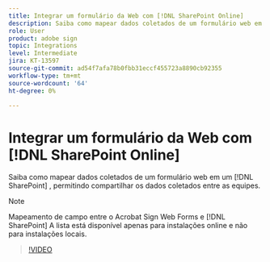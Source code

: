 ```yaml
---
title: Integrar um formulário da Web com [!DNL SharePoint Online]
description: Saiba como mapear dados coletados de um formulário web em um [!DNL SharePoint] lista
role: User
product: adobe sign
topic: Integrations
level: Intermediate
jira: KT-13597
source-git-commit: ad54f7afa78b0fbb31eccf455723a8890cb92355
workflow-type: tm+mt
source-wordcount: '64'
ht-degree: 0%

---
```


# Integrar um formulário da Web com [!DNL SharePoint Online]

Saiba como mapear dados coletados de um formulário web em um [!DNL SharePoint] , permitindo compartilhar os dados coletados entre as equipes.

>[!NOTE]
>
>Mapeamento de campo entre o Acrobat Sign Web Forms e [!DNL SharePoint] A lista está disponível apenas para instalações online e não para instalações locais.

>[!VIDEO](https://video.tv.adobe.com/v/3421616?quality=12&learn=on&hidetitle=true)


